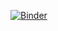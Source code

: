 [![Binder](https://mybinder.org/badge_logo.svg)](https://mybinder.org/v2/gh/ljcolling/staff-workshop/master)
